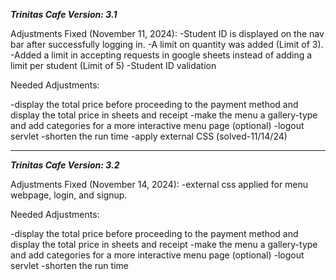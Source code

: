 ***Trinitas Cafe Version: 3.1***


Adjustments Fixed (November 11, 2024):
-Student ID is displayed on the nav bar after successfully logging in.
-A limit on quantity was added (Limit of 3).
-Added a limit in accepting requests in google sheets instead of adding a limit per student (Limit of 5)
-Student ID validation

Needed Adjustments:

-display the total price before proceeding to the payment method and display the total price in sheets and receipt
-make the menu a gallery-type and add categories for a more interactive menu page (optional)
-logout servlet
-shorten the run time
-apply external CSS (solved-11/14/24)


-------------------------------------------------------------------------------------------------------

***Trinitas Cafe Version: 3.2***

Adjustments Fixed (November 14, 2024):
-external css applied for menu webpage, login, and signup.

Needed Adjustments:

-display the total price before proceeding to the payment method and display the total price in sheets and receipt
-make the menu a gallery-type and add categories for a more interactive menu page (optional)
-logout servlet
-shorten the run time
